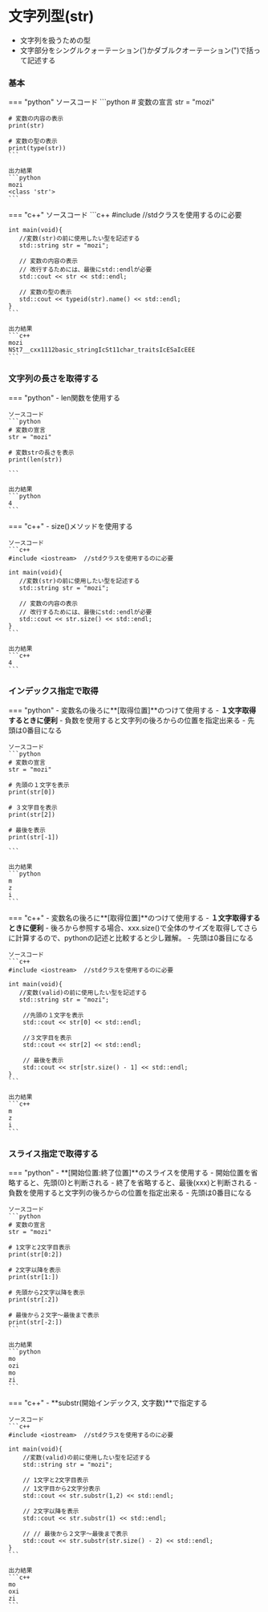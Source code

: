 # 文字列型(str)
- 文字列を扱うための型
- 文字部分をシングルクォーテーション(')かダブルクオーテーション(")で括って記述する

### 基本
=== "python"
    ソースコード
    ```python
    # 変数の宣言
    str = "mozi"
    
    # 変数の内容の表示
    print(str) 
    
    # 変数の型の表示
    print(type(str)) 
    ``` 

    出力結果
    ```python
    mozi
    <class 'str'>
    ```

=== "c++"
    ソースコード
    ```c++
    #include <iostream>  //stdクラスを使用するのに必要

    int main(void){
       //変数(str)の前に使用したい型を記述する
       std::string str = "mozi";
       
       // 変数の内容の表示
       // 改行するためには、最後にstd::endlが必要
       std::cout << str << std::endl;

       // 変数の型の表示
       std::cout << typeid(str).name() << std::endl;
    }
    ```

    出力結果
    ```c++
    mozi
    NSt7__cxx1112basic_stringIcSt11char_traitsIcESaIcEEE
    ```


### 文字列の長さを取得する

=== "python"
    - len関数を使用する

    ソースコード
    ```python
    # 変数の宣言
    str = "mozi"
    
    # 変数strの長さを表示
    print(len(str)) 
    
    ``` 

    出力結果
    ```python
    4
    ```

=== "c++"
    - size()メソッドを使用する

    ソースコード
    ```c++
    #include <iostream>  //stdクラスを使用するのに必要

    int main(void){
       //変数(str)の前に使用したい型を記述する
       std::string str = "mozi";
       
       // 変数の内容の表示
       // 改行するためには、最後にstd::endlが必要
       std::cout << str.size() << std::endl;
    }
    ```

    出力結果
    ```c++
    4
    ```

### インデックス指定で取得


=== "python"
    - 変数名の後ろに**[取得位置]**のつけて使用する
    - **１文字取得するときに便利**
    - 負数を使用すると文字列の後ろからの位置を指定出来る
    - 先頭は0番目になる

    ソースコード
    ```python
    # 変数の宣言
    str = "mozi"
    
    # 先頭の１文字を表示
    print(str[0]) 

    # ３文字目を表示
    print(str[2]) 

    # 最後を表示
    print(str[-1]) 

    ``` 

    出力結果
    ```python
    m
    z
    i
    ```

=== "c++"
    - 変数名の後ろに**[取得位置]**のつけて使用する
    - **１文字取得するときに便利**
    - 後ろから参照する場合、xxx.size()で全体のサイズを取得してさらに計算するので、pythonの記述と比較すると少し難解。
    - 先頭は0番目になる

    ソースコード
    ```c++
    #include <iostream>  //stdクラスを使用するのに必要

    int main(void){
       //変数(valid)の前に使用したい型を記述する    
       std::string str = "mozi";
    
        //先頭の１文字を表示
        std::cout << str[0] << std::endl;
    
        //３文字目を表示
        std::cout << str[2] << std::endl;
    
        // 最後を表示
        std::cout << str[str.size() - 1] << std::endl;
    }
    ```

    出力結果
    ```c++
    m
    z
    i
    ```

### スライス指定で取得する

=== "python"
    - **[開始位置:終了位置]**のスライスを使用する
    - 開始位置を省略すると、先頭(0)と判断される
    - 終了を省略すると、最後(xxx)と判断される
    - 負数を使用すると文字列の後ろからの位置を指定出来る
    - 先頭は0番目になる

    ソースコード
    ```python
    # 変数の宣言
    str = "mozi"
    
    # 1文字と2文字目表示
    print(str[0:2]) 
    
    # 2文字以降を表示
    print(str[1:]) 
    
    # 先頭から2文字以降を表示
    print(str[:2]) 
    
    # 最後から２文字～最後まで表示
    print(str[-2:]) 
    ``` 

    出力結果
    ```python
    mo
    ozi
    mo
    zi
    ```

=== "c++"
    - **substr(開始インデックス, 文字数)**で指定する

    ソースコード
    ```c++
    #include <iostream>  //stdクラスを使用するのに必要

    int main(void){
        //変数(valid)の前に使用したい型を記述する    
        std::string str = "mozi";
    
        // 1文字と2文字目表示
        // 1文字目から2文字分表示
        std::cout << str.substr(1,2) << std::endl;
        
        // 2文字以降を表示
        std::cout << str.substr(1) << std::endl;
    
        // // 最後から２文字～最後まで表示
        std::cout << str.substr(str.size() - 2) << std::endl;
    }
    ```

    出力結果
    ```c++
    mo
    oxi
    zi
    ```

